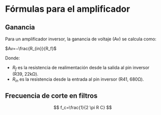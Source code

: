 # Fórmulas para el amplificador

## Ganancia

Para un amplificador inversor, la ganancia de voltaje (Av​) se calcula como: 

$Av​=−\frac{R_{in}}{​R_f}$​​ 

Donde:

- $R_f$​ es la resistencia de realimentación desde la salida al pin inversor (R39, 22kΩ).
- $R_{in}$​ es la resistencia desde la entrada al pin inversor (R41, 680Ω).

## Frecuencia de corte en filtros

$$
f_c=\frac{1}{2 \pi R C}
$$
